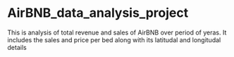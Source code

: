 # AirBNB_data_analysis_project

This is analysis of total revenue and sales of AirBNB over period of yeras. It includes the sales and price per bed along with its latitudal and longitudal details 
